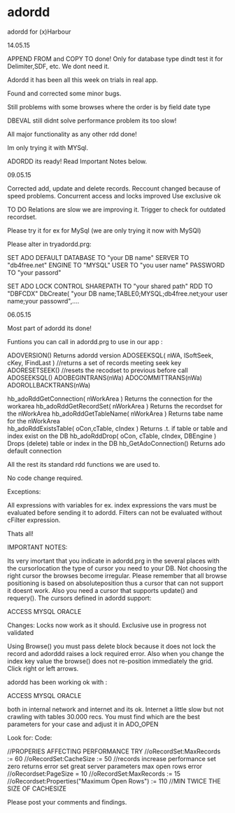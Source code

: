 # adordd
adordd for (x)Harbour

14.05.15

APPEND FROM and COPY TO done! Only for database type dindt test it for Delimiter,SDF, etc. We dont need it.

Adordd it has been all this week on trials in real app.

Found and corrected some minor bugs.

Still problems with some browses where the order is by field date type

DBEVAL still didnt solve performance problem its too slow!

All major functionality as any other rdd done!

Im only trying it with MYSql.

ADORDD its ready! Read Important Notes below.


09.05.15

Corrected add, update and delete records.
Reccount changed because of speed problems.
Concurrent access and locks improved Use exclusive ok

TO DO
Relations are slow we are improving it.
Trigger to check for outdated recordset.

Please try it for ex for MySql (we are only trying it now with MySQl)

Please alter in tryadordd.prg:

SET ADO DEFAULT DATABASE TO "your DB name" SERVER TO "db4free.net"  ENGINE TO "MYSQL" USER TO "you user name" PASSWORD TO "your passord"

SET ADO LOCK CONTROL SHAREPATH TO  "your shared path" RDD TO "DBFCDX"
DbCreate( "your DB name;TABLE0;MYSQL;db4free.net;your user name;your passowrd",....



06.05.15

Most part of adordd its done!

Funtions you can call in adordd.prg to use in our app :

 ADOVERSION() Returns adordd version
 ADOSEEKSQL( nWA, lSoftSeek, cKey, lFindLast ) //returns a set of records meeting seek key
 ADORESETSEEK() //resets the recodset to previous before call ADOSEEKSQL()
 ADOBEGINTRANS(nWa)
 ADOCOMMITTRANS(nWa)
 ADOROLLBACKTRANS(nWa) 
 
 hb_adoRddGetConnection( nWorkArea ) Returns the connection for the workarea
 hb_adoRddGetRecordSet( nWorkArea )  Returns the recordset for the nWorkArea 
 hb_adoRddGetTableName( nWorkArea )  Returns tabe name for the nWorkArea  
 hb_adoRddExistsTable( oCon,cTable, cIndex ) Returns .t. if table or table and index exist on the DB
 hb_adoRddDrop( oCon, cTable, cIndex, DBEngine ) Drops (delete) table or index in the DB
 hb_GetAdoConnection() Returns ado default connection
 
All the rest its standard rdd functions we are used to.

No code change required.

Exceptions:

All expressions with variables for ex. index expressions the vars must be evaluated before sending it to adordd.
Filters can not be evaluated without cFilter expression.

Thats all!

IMPORTANT NOTES:

Its very imortant that you indicate in adordd.prg in the several places with the cursorlocation the type of cursor you need to your DB.
Not choosing the right cursor the browses become irregular.
Please remember that all browse positioning is based on absoluteposition thus a cursor that can not support it doesnt work.
Also you need a cursor that supports update() and requery().
The cursors defined in adordd support:

ACCESS
MYSQL
ORACLE

Changes:
Locks now work as it should.
Exclusive use in progress not validated

Using Browse() you must pass delete block because it does not lock the record and adorddd raises a lock required error.
Also when you change the index key value the browse() does not re-position immediately the grid. Click right or left arrows.

adordd has been working ok with :

ACCESS
MYSQL
ORACLE

both in internal network and internet and its ok.
Internet a little slow but not crawling with tables 30.000 recs.
You must find which are the best parameters for your case and adjust it in ADO_OPEN

Look for:
Code:

  //PROPERIES AFFECTING PERFORMANCE TRY
   //oRecordSet:MaxRecords := 60
   //oRecordSet:CacheSize := 50 //records increase performance set zero returns error set great server parameters max open rows error
   //oRecordset:PageSize = 10
   //oRecordSet:MaxRecords := 15
   //oRecordset:Properties("Maximum Open Rows") := 110  //MIN TWICE THE SIZE OF CACHESIZE
 


Please post your comments and findings.

